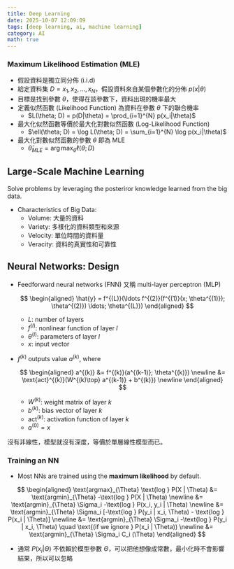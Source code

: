 ```yaml
---
title: Deep Learning
date: 2025-10-07 12:09:09
tags: [deep learning, ai, machine learning]
category: AI
math: true
---
```


### Maximum Likelihood Estimation (MLE)

- 假設資料是獨立同分佈 (i.i.d)
- 給定資料集 $D = {x_1, x_2, \ldots, x_N}$，假設資料來自某個參數化的分佈 $p(x|\theta)$
- 目標是找到參數 $\theta$，使得在該參數下，資料出現的機率最大
- 定義似然函數 (Likelihood Function) 為資料在參數 $\theta$ 下的聯合機率
  - $L(\theta; D) = p(D|\theta) = \prod_{i=1}^{N} p(x_i|\theta)$
- 最大化似然函數等價於最大化對數似然函數 (Log-Likelihood Function)
  - $\ell(\theta; D) = \log L(\theta; D) = \sum_{i=1}^{N} \log p(x_i|\theta)$
- 最大化對數似然函數的參數 $\theta$ 即為 MLE
  - $\hat{\theta}_{MLE} = \arg\max_{\theta} \ell(\theta; D)$

## Large-Scale Machine Learning

Solve problems by leveraging the posteriror knowledge learned from the big data.

- Characteristics of Big Data:
  - Volume: 大量的資料
  - Variety: 多樣化的資料類型和來源
  - Velocity: 單位時間的資料量
  - Veracity: 資料的真實性和可靠性

## Neural Networks: Design

- Feedforward neural networks (FNN) 又稱 multi-layer perceptron (MLP)

  $$
   \begin{aligned}
        \hat{y} = f^{(L)}(\ldots f^{(2)}(f^{(1)}(x; \theta^{(1)}); \theta^{(2)}) \ldots; \theta^{(L)})
   \end{aligned}
  $$

  - $L$: number of layers
  - $f^{(l)}$: nonlinear function of layer $l$
  - $\theta^{(l)}$: parameters of layer $l$
  - $x$: input vector

- $f^{(k)}$ outputs value $a^{(k)}$, where

  $$
   \begin{aligned}
        a^{(k)} &= f^{(k)}(a^{(k-1)}; \theta^{(k)}) \newline
        &= \text{act}^{(k)}(W^{(k)\top} a^{(k-1)} + b^{(k)}) \newline
   \end{aligned}
  $$

  - $W^{(k)}$: weight matrix of layer $k$
  - $b^{(k)}$: bias vector of layer $k$
  - $\text{act}^{(k)}$: activation function of layer $k$
  - $a^{(0)} = x$

沒有非線性，模型就沒有深度，等價於單層線性模型而已。

### Training an NN

- Most NNs are trained using the **maximum likelihood** by default.

$$
\begin{aligned}
    \text{argmax}_{\Theta} \text{log } P(X | \Theta) &= \text{argmin}_{\Theta} -\text{log } P(X | \Theta) \newline
    &= \text{argmin}_{\Theta} \Sigma_i -\text{log } P(x_i, y_i | \Theta) \newline
    &= \text{argmin}_{\Theta} \Sigma_i [-\text{log } P(y_i | x_i, \Theta) - \text{log } P(x_i | \Theta)] \newline
    &= \text{argmin}_{\Theta} \Sigma_i -\text{log } P(y_i | x_i, \Theta) \quad \text{(if we ignore } P(x_i | \Theta)) \newline
    &= \text{argmin}_{\Theta} \Sigma_i C_i (\Theta)
\end{aligned}
$$

- 通常 $P(x_i | \Theta)$ 不依賴於模型參數 $\Theta$，可以把他想像成常數，最小化時不會影響結果，所以可以忽略
